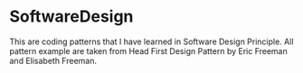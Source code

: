 # SoftwareDesign
This are coding patterns that I have learned in Software Design Principle.
All pattern example are taken from Head First Design Pattern by Eric Freeman and Elisabeth Freeman.
